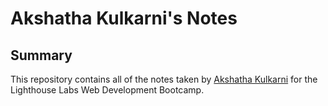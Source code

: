 # Akshatha Kulkarni's Notes
## Summary 

This repository contains all of the notes taken by [Akshatha Kulkarni](https://github.com/akshathakulkarni) for the Lighthouse Labs Web Development Bootcamp.


